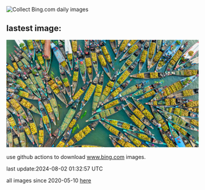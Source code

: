 ![Collect Bing.com daily images](https://github.com/counter2015/bing-daily-images/workflows/Collect%20Bing.com%20daily%20images/badge.svg)
## lastest image:
![](images/KaptaiLake.jpg)

use github actions to download www.bing.com images.

last update:2024-08-02 01:32:57 UTC

all images since 2020-05-10 [here](https://github.com/counter2015/bing-daily-images/tree/master/images) 
